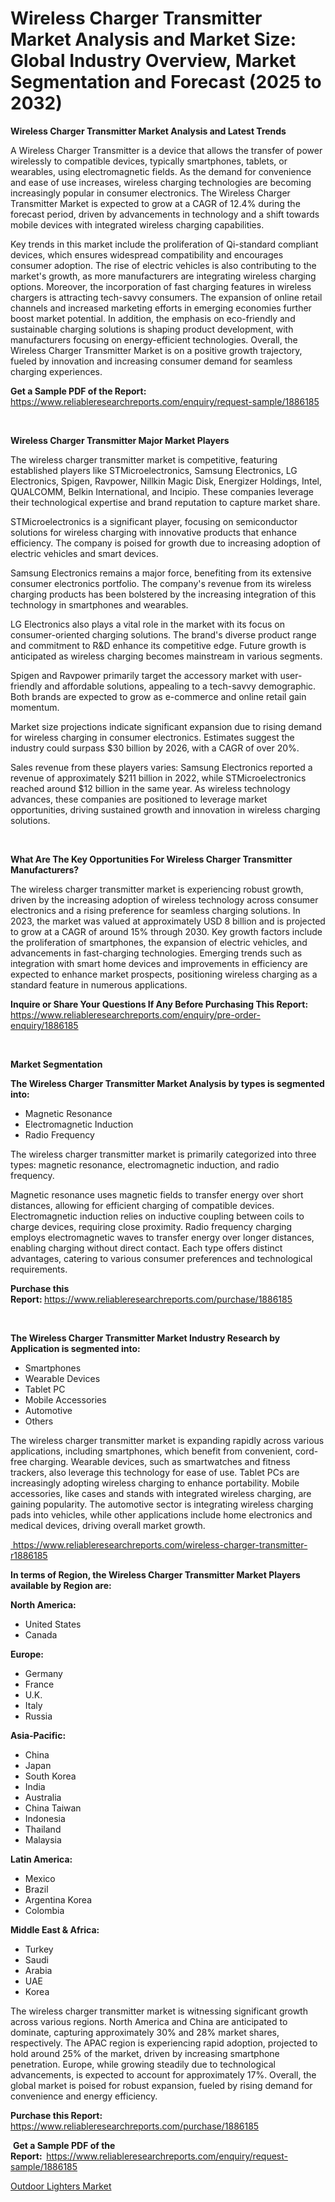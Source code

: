 <p><h1>Wireless Charger Transmitter Market Analysis and Market Size: Global Industry Overview, Market Segmentation and Forecast (2025 to 2032)</h1></p><p><strong>Wireless Charger Transmitter Market Analysis and Latest Trends</strong></p>
<p><p>A Wireless Charger Transmitter is a device that allows the transfer of power wirelessly to compatible devices, typically smartphones, tablets, or wearables, using electromagnetic fields. As the demand for convenience and ease of use increases, wireless charging technologies are becoming increasingly popular in consumer electronics. The Wireless Charger Transmitter Market is expected to grow at a CAGR of 12.4% during the forecast period, driven by advancements in technology and a shift towards mobile devices with integrated wireless charging capabilities.</p><p>Key trends in this market include the proliferation of Qi-standard compliant devices, which ensures widespread compatibility and encourages consumer adoption. The rise of electric vehicles is also contributing to the market's growth, as more manufacturers are integrating wireless charging options. Moreover, the incorporation of fast charging features in wireless chargers is attracting tech-savvy consumers. The expansion of online retail channels and increased marketing efforts in emerging economies further boost market potential. In addition, the emphasis on eco-friendly and sustainable charging solutions is shaping product development, with manufacturers focusing on energy-efficient technologies. Overall, the Wireless Charger Transmitter Market is on a positive growth trajectory, fueled by innovation and increasing consumer demand for seamless charging experiences.</p></p>
<p><strong>Get a Sample PDF of the Report:&nbsp;</strong> <a href="https://www.reliableresearchreports.com/enquiry/request-sample/1886185?utm_campaign=2957&utm_medium=2&utm_source=Github&utm_content=ia&utm_term=05042025&utm_id=wireless-charger-transmitter">https://www.reliableresearchreports.com/enquiry/request-sample/1886185</a></p>
<p>&nbsp;</p>
<p><strong>Wireless Charger Transmitter Major Market Players</strong></p>
<p><p>The wireless charger transmitter market is competitive, featuring established players like STMicroelectronics, Samsung Electronics, LG Electronics, Spigen, Ravpower, Nillkin Magic Disk, Energizer Holdings, Intel, QUALCOMM, Belkin International, and Incipio. These companies leverage their technological expertise and brand reputation to capture market share.</p><p>STMicroelectronics is a significant player, focusing on semiconductor solutions for wireless charging with innovative products that enhance efficiency. The company is poised for growth due to increasing adoption of electric vehicles and smart devices.</p><p>Samsung Electronics remains a major force, benefiting from its extensive consumer electronics portfolio. The company's revenue from its wireless charging products has been bolstered by the increasing integration of this technology in smartphones and wearables.</p><p>LG Electronics also plays a vital role in the market with its focus on consumer-oriented charging solutions. The brand's diverse product range and commitment to R&D enhance its competitive edge. Future growth is anticipated as wireless charging becomes mainstream in various segments.</p><p>Spigen and Ravpower primarily target the accessory market with user-friendly and affordable solutions, appealing to a tech-savvy demographic. Both brands are expected to grow as e-commerce and online retail gain momentum.</p><p>Market size projections indicate significant expansion due to rising demand for wireless charging in consumer electronics. Estimates suggest the industry could surpass $30 billion by 2026, with a CAGR of over 20%.</p><p>Sales revenue from these players varies: Samsung Electronics reported a revenue of approximately $211 billion in 2022, while STMicroelectronics reached around $12 billion in the same year. As wireless technology advances, these companies are positioned to leverage market opportunities, driving sustained growth and innovation in wireless charging solutions.</p></p>
<p>&nbsp;</p>
<p><strong>What Are The Key Opportunities For Wireless Charger Transmitter Manufacturers?</strong></p>
<p><p>The wireless charger transmitter market is experiencing robust growth, driven by the increasing adoption of wireless technology across consumer electronics and a rising preference for seamless charging solutions. In 2023, the market was valued at approximately USD 8 billion and is projected to grow at a CAGR of around 15% through 2030. Key growth factors include the proliferation of smartphones, the expansion of electric vehicles, and advancements in fast-charging technologies. Emerging trends such as integration with smart home devices and improvements in efficiency are expected to enhance market prospects, positioning wireless charging as a standard feature in numerous applications.</p></p>
<p><strong>Inquire or Share Your Questions If Any Before Purchasing This Report:</strong> <a href="https://www.reliableresearchreports.com/enquiry/pre-order-enquiry/1886185?utm_campaign=2957&utm_medium=2&utm_source=Github&utm_content=ia&utm_term=05042025&utm_id=wireless-charger-transmitter">https://www.reliableresearchreports.com/enquiry/pre-order-enquiry/1886185</a></p>
<p>&nbsp;</p>
<p><strong>Market Segmentation</strong></p>
<p><strong>The Wireless Charger Transmitter Market Analysis by types is segmented into:</strong></p>
<p><ul><li>Magnetic Resonance</li><li>Electromagnetic Induction</li><li>Radio Frequency</li></ul></p>
<p><p>The wireless charger transmitter market is primarily categorized into three types: magnetic resonance, electromagnetic induction, and radio frequency. </p><p>Magnetic resonance uses magnetic fields to transfer energy over short distances, allowing for efficient charging of compatible devices. Electromagnetic induction relies on inductive coupling between coils to charge devices, requiring close proximity. Radio frequency charging employs electromagnetic waves to transfer energy over longer distances, enabling charging without direct contact. Each type offers distinct advantages, catering to various consumer preferences and technological requirements.</p></p>
<p><strong>Purchase this Report:&nbsp;</strong><a href="https://www.reliableresearchreports.com/purchase/1886185?utm_campaign=2957&utm_medium=2&utm_source=Github&utm_content=ia&utm_term=05042025&utm_id=wireless-charger-transmitter">https://www.reliableresearchreports.com/purchase/1886185</a></p>
<p>&nbsp;</p>
<p><strong>The Wireless Charger Transmitter Market Industry Research by Application is segmented into:</strong></p>
<p><ul><li>Smartphones</li><li>Wearable Devices</li><li>Tablet PC</li><li>Mobile Accessories</li><li>Automotive</li><li>Others</li></ul></p>
<p><p>The wireless charger transmitter market is expanding rapidly across various applications, including smartphones, which benefit from convenient, cord-free charging. Wearable devices, such as smartwatches and fitness trackers, also leverage this technology for ease of use. Tablet PCs are increasingly adopting wireless charging to enhance portability. Mobile accessories, like cases and stands with integrated wireless charging, are gaining popularity. The automotive sector is integrating wireless charging pads into vehicles, while other applications include home electronics and medical devices, driving overall market growth.</p></p>
<p><a href="https://www.reliableresearchreports.com/wireless-charger-transmitter-r1886185?utm_campaign=2957&utm_medium=2&utm_source=Github&utm_content=ia&utm_term=05042025&utm_id=wireless-charger-transmitter">&nbsp;https://www.reliableresearchreports.com/wireless-charger-transmitter-r1886185</a></p>
<p><strong>In terms of Region, the Wireless Charger Transmitter Market Players available by Region are:</strong></p>
<p>
    <p> <strong> North America: </strong>
        <ul>
            <li>United States</li>
            <li>Canada</li>
        </ul>
        </p> 
    <p> <strong> Europe: </strong>
        <ul>
            <li>Germany</li>
            <li>France</li>
            <li>U.K.</li>
            <li>Italy</li>
            <li>Russia</li>
        </ul>
        </p> 
    <p> <strong> Asia-Pacific: </strong>
        <ul>
            <li>China</li>
            <li>Japan</li>
            <li>South Korea</li>
            <li>India</li>
            <li>Australia</li>
            <li>China Taiwan</li>
            <li>Indonesia</li>
            <li>Thailand</li>
            <li>Malaysia</li>
        </ul>
        </p> 
    <p> <strong> Latin America: </strong>
        <ul>
            <li>Mexico</li>
            <li>Brazil</li>
            <li>Argentina Korea</li>
            <li>Colombia</li>
        </ul>
        </p> 
    <p> <strong> Middle East & Africa: </strong>
        <ul>
            <li>Turkey</li>
            <li>Saudi</li>
            <li>Arabia</li>
            <li>UAE</li>
            <li>Korea</li>
        </ul>
    </p>
    </p>
<p><p>The wireless charger transmitter market is witnessing significant growth across various regions. North America and China are anticipated to dominate, capturing approximately 30% and 28% market shares, respectively. The APAC region is experiencing rapid adoption, projected to hold around 25% of the market, driven by increasing smartphone penetration. Europe, while growing steadily due to technological advancements, is expected to account for approximately 17%. Overall, the global market is poised for robust expansion, fueled by rising demand for convenience and energy efficiency.</p></p>
<p><strong>Purchase this Report: </strong><a href="https://www.reliableresearchreports.com/purchase/1886185?utm_campaign=2957&utm_medium=2&utm_source=Github&utm_content=ia&utm_term=05042025&utm_id=wireless-charger-transmitter">https://www.reliableresearchreports.com/purchase/1886185</a></p>
<p>&nbsp;<strong>Get a Sample PDF of the Report:&nbsp;&nbsp;</strong><a href="https://www.reliableresearchreports.com/enquiry/request-sample/1886185?utm_campaign=2957&utm_medium=2&utm_source=Github&utm_content=ia&utm_term=05042025&utm_id=wireless-charger-transmitter">https://www.reliableresearchreports.com/enquiry/request-sample/1886185</a></p>
<p><strong></strong></p>
<p><p><a href="https://github.com/briandahm87/Market-Research-Report-List-1/blob/main/outdoor-lighters-market.md?utm_campaign=2957&utm_medium=2&utm_source=Github&utm_content=ia&utm_term=05042025&utm_id=wireless-charger-transmitter">Outdoor Lighters Market</a></p></p>